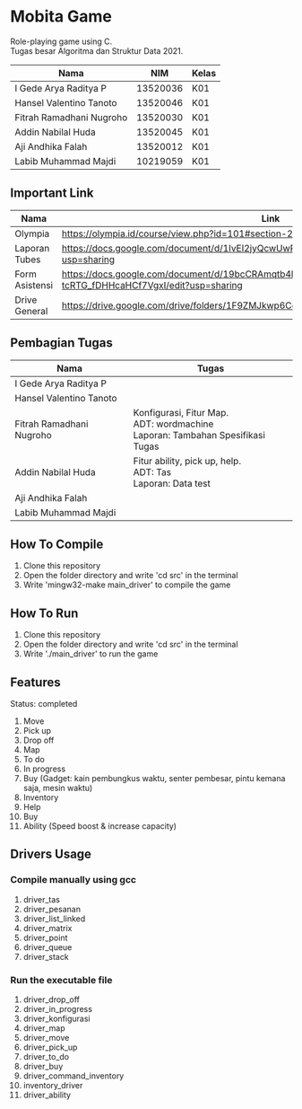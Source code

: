 # Mobita Game
Role-playing game using C. <br>
Tugas besar Algoritma dan Struktur Data 2021.

Nama | NIM | Kelas
--- | --- | --- 
I Gede Arya Raditya P | 13520036 | K01 
Hansel Valentino Tanoto | 13520046 | K01 
Fitrah Ramadhani Nugroho | 13520030 | K01 
Addin Nabilal Huda | 13520045 | K01 
Aji Andhika Falah | 13520012 | K01 
Labib Muhammad Majdi | 10219059 | K01 

## Important Link
Nama | Link 
--- | --- 
Olympia | https://olympia.id/course/view.php?id=101#section-2  
Laporan Tubes | https://docs.google.com/document/d/1IvEI2jyQcwUwPL1SW3IiQymsRt1lKr02ppNrqrMn3sM/edit?usp=sharing 
Form Asistensi | https://docs.google.com/document/d/19bcCRAmqtb4Ipg7mcIXh14-tcRTG_fDHHcaHCf7VgxI/edit?usp=sharing 
Drive General | https://drive.google.com/drive/folders/1F9ZMJkwp6CqOKKLyZvfg7MpT1Xmx2UxH?usp=sharing

## Pembagian Tugas
Nama | Tugas
--- | ---
I Gede Arya Raditya P | 
Hansel Valentino Tanoto |  
Fitrah Ramadhani Nugroho | Konfigurasi, Fitur Map. <br> ADT: wordmachine <br> Laporan: Tambahan Spesifikasi Tugas |
Addin Nabilal Huda | Fitur ability, pick up, help. <br> ADT: Tas <br> Laporan: Data test |
Aji Andhika Falah | 
Labib Muhammad Majdi |

## How To Compile
1. Clone this repository
2. Open the folder directory and write 'cd src' in the terminal
3. Write 'mingw32-make main_driver' to compile the game

## How To Run
1. Clone this repository
2. Open the folder directory and write 'cd src' in the terminal
3. Write './main_driver' to run the game

## Features
Status: completed
1. Move
2. Pick up
3. Drop off
4. Map
5. To do
6. In progress
7. Buy (Gadget: kain pembungkus waktu, senter pembesar, pintu kemana saja, mesin waktu)
8. Inventory
9. Help
10. Buy
11. Ability (Speed boost & increase capacity)

## Drivers Usage
### Compile manually using gcc
1. driver_tas
2. driver_pesanan
3. driver_list_linked
4. driver_matrix
5. driver_point
6. driver_queue
7. driver_stack

### Run the executable file
1. driver_drop_off
2. driver_in_progress
3. driver_konfigurasi
4. driver_map
5. driver_move
6. driver_pick_up
7. driver_to_do
8. driver_buy
9. driver_command_inventory
10. inventory_driver
11. driver_ability
